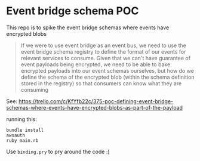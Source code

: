 # Event bridge schema POC

This repo is to spike the event bridge schemas where events have encrypted blobs

> If we were to use event bridge as an event bus, we need to use the event bridge schema registry to define the format of our events for relevant services to consume. Given that we can't have guarantee of event payloads being encrypted, we need to be able to bake encrypted payloads into our event schemas ourselves, but how do we define the schema of the encrypted blob (within the schema definition stored in the registry) so that consumers can know what they are consuming

See: https://trello.com/c/KfYfb22c/375-poc-defining-event-bridge-schemas-where-events-have-encrypted-blobs-as-part-of-the-payload

running this:

```
bundle install
awsauth
ruby main.rb
```

Use `binding.pry` to pry around the code :)
